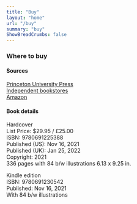 ```yaml
---
title: "Buy"
layout: "home"
url: "/buy"
summary: "buy"
ShowBreadCrumbs: false
---
```


### Where to buy

#### Sources

[Princeton University Press](https://press.princeton.edu/books/hardcover/9780691225388/the-essence-of-software)  
[Independent bookstores](https://www.indiebound.org/book/9780691225388)  
[Amazon](https://www.amazon.com/Essence-Software-Concepts-Matter-Design/dp/0691225389)

#### Book details

Hardcover  
List Price: $29.95 / £25.00  
ISBN: 9780691225388  
Published (US): Nov 16, 2021  
Published (UK): Jan 25, 2022  
Copyright: 2021  
336 pages with 84 b/w illustrations
6.13 x 9.25 in.

Kindle edition  
ISBN: 9780691230542  
Published: Nov 16, 2021  
With 84 b/w illustrations



